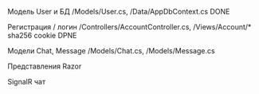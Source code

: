 Модель User и БД	/Models/User.cs, /Data/AppDbContext.cs DONE

Регистрация / логин	/Controllers/AccountController.cs, /Views/Account/* sha256 cookie DPNE

Модели Chat, Message	/Models/Chat.cs, /Models/Message.cs

Представления Razor

SignalR чат
